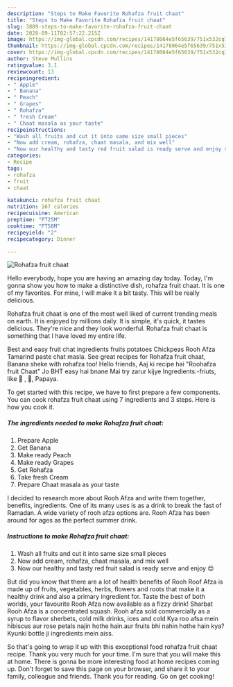 ```yaml
---
description: "Steps to Make Favorite Rohafza fruit chaat"
title: "Steps to Make Favorite Rohafza fruit chaat"
slug: 3889-steps-to-make-favorite-rohafza-fruit-chaat
date: 2020-09-11T02:57:22.215Z
image: https://img-global.cpcdn.com/recipes/14178064e5f65639/751x532cq70/rohafza-fruit-chaat-recipe-main-photo.jpg
thumbnail: https://img-global.cpcdn.com/recipes/14178064e5f65639/751x532cq70/rohafza-fruit-chaat-recipe-main-photo.jpg
cover: https://img-global.cpcdn.com/recipes/14178064e5f65639/751x532cq70/rohafza-fruit-chaat-recipe-main-photo.jpg
author: Steve Mullins
ratingvalue: 3.1
reviewcount: 13
recipeingredient:
- " Apple"
- " Banana"
- " Peach"
- " Grapes"
- " Rohafza"
- " fresh Cream"
- " Chaat masala as your taste"
recipeinstructions:
- "Wash all fruits and cut it into same size small pieces"
- "Now add cream, rohafza, chaat masala, and mix well"
- "Now our healthy and tasty red fruit salad is ready serve and enjoy 😍"
categories:
- Recipe
tags:
- rohafza
- fruit
- chaat

katakunci: rohafza fruit chaat 
nutrition: 167 calories
recipecuisine: American
preptime: "PT25M"
cooktime: "PT58M"
recipeyield: "2"
recipecategory: Dinner

---
```



![Rohafza fruit chaat](https://img-global.cpcdn.com/recipes/14178064e5f65639/751x532cq70/rohafza-fruit-chaat-recipe-main-photo.jpg)

Hello everybody, hope you are having an amazing day today. Today, I'm gonna show you how to make a distinctive dish, rohafza fruit chaat. It is one of my favorites. For mine, I will make it a bit tasty. This will be really delicious.

Rohafza fruit chaat is one of the most well liked of current trending meals on earth. It is enjoyed by millions daily. It is simple, it's quick, it tastes delicious. They're nice and they look wonderful. Rohafza fruit chaat is something that I have loved my entire life.

Best and easy fruit chat ingredients fruits potatoes Chickpeas Rooh Afza Tamarind paste chat masla. See great recipes for Rohafza fruit chaat, Banana sheke with rohafza too! Hello friends, Aaj ki recipe hai &#34;Roohafza fruit Chaat&#34; Jo BHT easy hai bnane Mai try zarur kijye Ingredients:-friuts, like 🍌 , 🍎, Papaya.


To get started with this recipe, we have to first prepare a few components. You can cook rohafza fruit chaat using 7 ingredients and 3 steps. Here is how you cook it.

<!--inarticleads1-->

##### The ingredients needed to make Rohafza fruit chaat:

1. Prepare  Apple
1. Get  Banana
1. Make ready  Peach
1. Make ready  Grapes
1. Get  Rohafza
1. Take  fresh Cream
1. Prepare  Chaat masala as your taste


I decided to research more about Rooh Afza and write them together, benefits, ingredients. One of its many uses is as a drink to break the fast of Ramadan. A wide variety of rooh afza options are. Rooh Afza has been around for ages as the perfect summer drink. 

<!--inarticleads2-->

##### Instructions to make Rohafza fruit chaat:

1. Wash all fruits and cut it into same size small pieces
1. Now add cream, rohafza, chaat masala, and mix well
1. Now our healthy and tasty red fruit salad is ready serve and enjoy 😍


But did you know that there are a lot of health benefits of Rooh Roof Afza is made up of fruits, vegetables, herbs, flowers and roots that make it a healthy drink and also a primary ingredient for. Taste the best of both worlds, your favourite Rooh Afza now available as a fizzy drink! Sharbat Rooh Afza is a concentrated squash. Rooh afza sold commercially as a syrup to flavor sherbets, cold milk drinks, ices and cold Kya roo afsa mein hibiscus aur rose petals najin hothe hain.aur fruits bhi nahin hothe hain kya? Kyunki bottle ji ingredients mein aiss. 

So that's going to wrap it up with this exceptional food rohafza fruit chaat recipe. Thank you very much for your time. I'm sure that you will make this at home. There is gonna be more interesting food at home recipes coming up. Don't forget to save this page on your browser, and share it to your family, colleague and friends. Thank you for reading. Go on get cooking!
